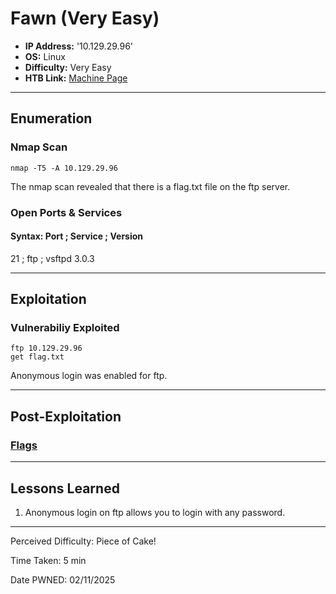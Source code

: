 # Fawn (Very Easy)
- **IP Address:** '10.129.29.96'
- **OS:** Linux
- **Difficulty:** Very Easy
- **HTB Link:** [Machine Page](https://app.hackthebox.com/starting-point)

---

## Enumeration 

### Nmap Scan

```
nmap -T5 -A 10.129.29.96
```

The nmap scan revealed that there is a flag.txt file on the ftp server.

### Open Ports & Services
#### Syntax: Port ; Service ; Version

21 ; ftp ; vsftpd 3.0.3

---

## Exploitation

### Vulnerabiliy Exploited 

```
ftp 10.129.29.96
get flag.txt
```

Anonymous login was enabled for ftp. 

---

## Post-Exploitation

### [Flags](https://github.com/tiankwock/)

---

## Lessons Learned

1. Anonymous login on ftp allows you to login with any password.

---

Perceived Difficulty: Piece of Cake!

Time Taken: 5 min

Date PWNED: 02/11/2025
